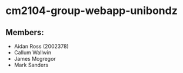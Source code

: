# cm2104-group-webapp-unibondz

## Members:

* Aidan Ross (2002378)
* Callum Wallwin
* James Mcgregor
* Mark Sanders
